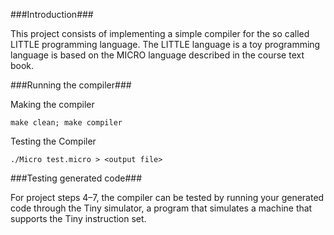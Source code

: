 ###Introduction###

This project consists of implementing a simple compiler for the so called LITTLE programming language. 
The LITTLE language is a toy programming language is based on the MICRO language described in the course text book.

###Running the compiler###

Making the compiler

    make clean; make compiler

Testing the Compiler

    ./Micro test.micro > <output file>

###Testing generated code###

For project steps 4–7, the compiler can be tested by running your generated code through the Tiny simulator, a program that simulates a machine that supports the Tiny instruction set.
